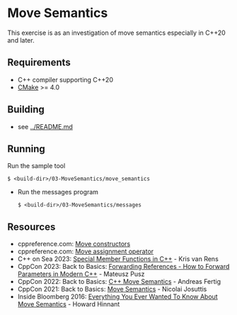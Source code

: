 # Move Semantics

This exercise is as an investigation of move semantics especially in C++20 and later.

## Requirements

- C++ compiler supporting C++20
- [CMake](https://cmake.org) >= 4.0

## Building

- see [../README.md](../README.md)

## Running

Run the sample tool
```console
$ <build-dir>/03-MoveSemantics/move_semantics
```

- Run the messages program
  ```console
  $ <build-dir>/03-MoveSemantics/messages
  ```

## Resources

- cppreference.com: [Move constructors](https://en.cppreference.com/w/cpp/language/move_constructor)
- cppreference.com: [Move assignment operator](https://en.cppreference.com/w/cpp/language/move_assignment)
- C++ on Sea 2023: [Special Member Functions in C++](https://www.youtube.com/watch?v=ajRTADPXEko) - Kris van Rens
- CppCon 2023: Back to Basics: [Forwarding References - How to Forward Parameters in Modern C++](https://www.youtube.com/watch?v=0GXnfi9RAlU) - Mateusz Pusz
- CppCon 2022: Back to Basics: [C++ Move Semantics](https://www.youtube.com/watch?v=knEaMpytRMA) - Andreas Fertig
- CppCon 2021: Back to Basics: [Move Semantics](https://www.youtube.com/watch?v=Bt3zcJZIalk) - Nicolai Josuttis
- Inside Bloomberg 2016: [Everything You Ever Wanted To Know About Move Semantics](https://howardhinnant.github.io/bloomberg_2016.pdf) - Howard Hinnant

